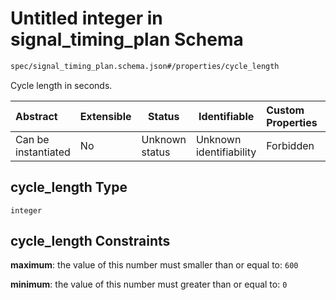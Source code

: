 # Untitled integer in signal_timing_plan Schema

```txt
spec/signal_timing_plan.schema.json#/properties/cycle_length
```

Cycle length in seconds.


| Abstract            | Extensible | Status         | Identifiable            | Custom Properties | Additional Properties | Access Restrictions | Defined In                                                                                          |
| :------------------ | ---------- | -------------- | ----------------------- | :---------------- | --------------------- | ------------------- | --------------------------------------------------------------------------------------------------- |
| Can be instantiated | No         | Unknown status | Unknown identifiability | Forbidden         | Allowed               | none                | [signal_timing_plan.schema.json\*](../../out/signal_timing_plan.schema.json "open original schema") |

## cycle_length Type

`integer`

## cycle_length Constraints

**maximum**: the value of this number must smaller than or equal to: `600`

**minimum**: the value of this number must greater than or equal to: `0`
